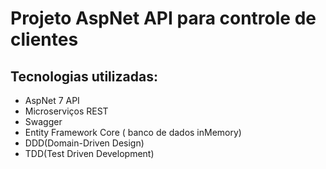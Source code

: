 # Projeto AspNet API para controle de clientes

## Tecnologias utilizadas:
* AspNet 7 API
* Microserviços REST
* Swagger
* Entity Framework Core ( banco de dados inMemory)
* DDD(Domain-Driven Design)
* TDD(Test Driven Development) 
